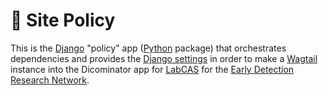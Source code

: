 # 📜 Site Policy

This is the [Django](https://www.djangoproject.com) "policy" app ([Python](https://www.python.org/) package) that orchestrates dependencies and provides the [Django settings](https://docs.djangoproject.com/en/dev/ref/settings/) in order to make a [Wagtail](https://wagtail.io/) instance into the Dicominator app for [LabCAS](https://edrn-labcas.jpl.nasa.gov/) for the [Early Detection Research Network](https://edrn.nci.nih.gov/).
